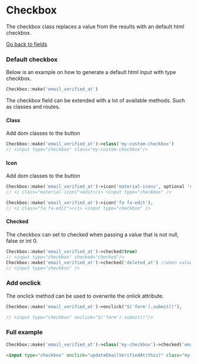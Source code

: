 # Checkbox
The checkbox class replaces a value from the results with an default html checkbox.

[Go back to fields](https://singlequote.github.io/Laravel-datatables/fields)

### Default checkbox
Below is an example on how to generate a default html input with type checkbox.

```php
Checkbox::make('email_verified_at')
```
The checkbox field can be extended with a lot of available methods. Such as classes and routes. 

#### Class
Add dom classes to the button

```php
Checkbox::make('email_verified_at')->class('my-custom-checkbox')
// <input type="checkbox" class="my-custom-checkbox"/>
```

#### Icon
Add dom classes to the button

```php
Checkbox::make('email_verified_at')->icon('material-icons', optional 'edit'),
// <i class="material-icons">edit</i> <input type="checkbox" />

Checkbox::make('email_verified_at')->icon('fa fa-edit'),
// <i class="fa fa-edit"></i> <input type="checkbox" />
```

#### Checked
The checkbox can set to checked when passing a value that is not null, false or int 0.

```php
Checkbox::make('email_verified_at')->checked(true)
// <input type="checkbox" checked="checked"/>
Checkbox::make('email_verified_at')->checked('deleted_at') //when value is null => false,
// <input type="checkbox" />
```


### Add onclick
The onclick method can be used to overwrite the onlick attribute. 

```php
Checkbox::make('email_verified_at')->onclick("$('form').submit()"),

// <input type="checkbox" onclick="$('form').submit()"/>
```

### Full example
```php
Checkbox::make('email_verified_at')->class('my-checkbox')->checked('email_verified_at !== null')->name('email_verified_at')->data(['user_id' => 'id'])->onclick("updateEmailVerifiedAt(this)"),

```

```html
<input type="checkbox" onclick="updateEmailVerifiedAt(this)" class="my-checkbox" checked="checked" name="email_verified_at" data-user="1" />
```